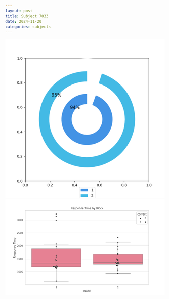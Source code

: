 ```yaml
---
layout: post
title: Subject 7033
date: 2024-11-20
categories: subjects
---
```


![](data/7033/run-5/7033__acc_test.png)
![](data/7033/run-5/7033_rt.png)
